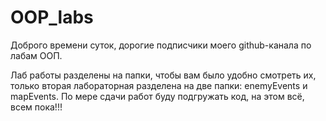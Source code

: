 # OOP_labs
Доброго времени суток, дорогие подписчики моего github-канала по лабам ООП. 

Лаб работы разделены на папки, чтобы вам было удобно смотреть их, только вторая лабораторная разделена на две папки: enemyEvents и mapEvents.
По мере сдачи работ буду подгружать код, на этом всё, всем пока!!!
